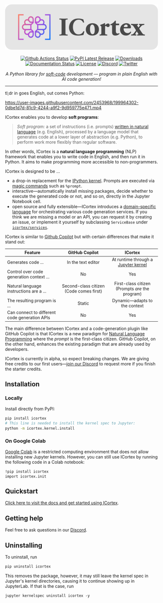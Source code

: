 <p align="center">
    <a href="https://icortex.ai/"><img src="https://raw.githubusercontent.com/textcortex/icortex/main/assets/logo/banner.svg"></a>
    <br />
    <br />
    <a href="https://github.com/textcortex/icortex/workflows/Build/badge.svg"><img src="https://github.com/textcortex/icortex/workflows/Build/badge.svg" alt="Github Actions Status"></a>
    <a href="https://pypi.org/project/icortex/"><img src="https://img.shields.io/pypi/v/icortex.svg?style=flat&logo=pypi" alt="PyPI Latest Release"></a>
    <a href="https://pepy.tech/project/icortex"><img src="https://pepy.tech/badge/icortex/month?" alt="Downloads"> </a>
    <a href="https://icortex.readthedocs.io/en/latest/?badge=latest"><img src="https://readthedocs.org/projects/icortex/badge/?version=latest" alt="Documentation Status"></a>
    <a href="https://github.com/textcortex/icortex/blob/main/LICENSE"><img src="https://img.shields.io/github/license/textcortex/icortex.svg?color=blue" alt="License"></a>
    <a href="https://discord.textcortex.com/"><img src="https://dcbadge.vercel.app/api/server/QtfGgKneHX?style=flat" alt="Discord"></a>
    <a href="https://twitter.com/TextCortex/"><img src="https://img.shields.io/twitter/url/https/twitter.com/cloudposse.svg?style=social&label=Follow%20%40TextCortex" alt="Twitter"></a>
    <br />
    <br />
    <i>A Python library for <a href="https://en.wikipedia.org/wiki/Soft_computing">soft-code</a> development — program in plain English with AI code generation!</i>
</p>
<hr />

tl;dr in goes English, out comes Python:

https://user-images.githubusercontent.com/2453968/199964302-0dbe1d7d-81c9-4244-a9f2-9d959775e471.mp4

ICortex enables you to develop **soft programs**:

> *Soft program:* a set of instructions (i.e. prompts) [written in natural language](https://en.wikipedia.org/wiki/Natural-language_programming) (e.g. English), processed by a language model that generates code at a lower layer of abstraction (e.g. Python), to perform work more flexibly than regular software.

In other words, ICortex is a **natural language programming** (NLP) framework that enables you to write code in English, and then run it in Python. It aims to make programming more accessible to non-programmers.

ICortex is designed to be …

- a drop-in replacement for the [IPython kernel](https://ipython.org/). Prompts are executed via [magic commands](https://ipython.readthedocs.io/en/stable/interactive/magics.html) such as `%prompt`.
- interactive—automatically install missing packages, decide whether to execute the generated code or not, and so on, directly in the Jupyter Notebook cell.
- open source and fully extensible—ICortex introduces a [domain-specific language](https://en.wikipedia.org/wiki/Domain-specific_language) for orchestrating various code generation services. If you think we are missing a model or an API, you can request it by creating an issue, or implement it yourself by subclassing `ServiceBase` under [`icortex/services`](icortex/services).

ICortex is similar to [Github Copilot](https://github.com/features/copilot) but with certain differences that make it stand out:

| Feature | GitHub Copilot | ICortex |
|---|:---:|:---:|
| Generates code ... | In the text editor | At runtime through a [Jupyter kernel](https://docs.jupyter.org/en/latest/projects/kernels.html) |
| Control over code generation context ... | No | Yes |
| Natural language instructions are a ... | Second-class citizen (Code comes first) | First-class citizen (Prompts *are* the program) |
| The resulting program is ... | Static | Dynamic—adapts to the context |
| Can connect to different code generation APIs | No | Yes |

The main difference between ICortex and a code-generation plugin like GitHub Copilot is that ICortex is a new paradigm for [Natural Language Programming](https://en.wikipedia.org/wiki/Natural-language_programming) where the *prompt* is the first-class citizen. GitHub Copilot, on the other hand, enhances the existing paradigm that are already used by developers.

ICortex is currently in alpha, so expect breaking changes. We are giving free credits to our first users—[join our Discord](https://discord.textcortex.com/) to request more if you finish the starter credits.

## Installation

### Locally

Install directly from PyPI:

```sh
pip install icortex
# This line is needed to install the kernel spec to Jupyter:
python -m icortex.kernel.install
```

### On Google Colab

[Google Colab](https://colab.research.google.com/) is a restricted computing environment that does not allow installing new Jupyter kernels. However, you can still use ICortex by running the following code in a Colab notebook:

```
!pip install icortex
import icortex.init
```

## Quickstart

[Click here to visit the docs and get started using ICortex](https://icortex.readthedocs.io/en/latest/quickstart.html).

## Getting help

Feel free to ask questions in our [Discord](https://discord.textcortex.com/).

## Uninstalling

To uninstall, run

```bash
pip uninstall icortex
```

This removes the package, however, it may still leave the kernel spec in Jupyter's kernel directories, causing it to continue showing up in JupyterLab. If that is the case, run

```
jupyter kernelspec uninstall icortex -y
```
